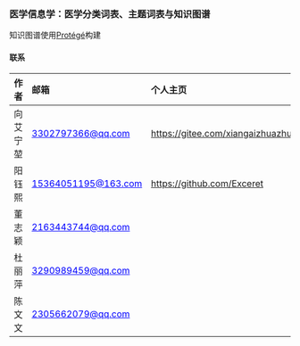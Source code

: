 ### 医学信息学：医学分类词表、主题词表与知识图谱

知识图谱使用[Protégé](https://protege.stanford.edu/)构建

#### 联系

| **作者** | **邮箱** | **个人主页** |
|:-----------------------|:-----------------------|:-----------------------|
| 向艾宁堃 | <a style="color: blue; text-decoration: underline;">3302797366\@qq.com</a> | <https://gitee.com/xiangaizhuazhua> |
| 阳钰熙 | <a style="color: blue; text-decoration: underline;">15364051195\@163.com</a> | <https://github.com/Exceret> |
| 董志颖 | <a style="color: blue; text-decoration: underline;">2163443744\@qq.com</a> |  |
| 杜丽萍 | <a style="color: blue; text-decoration: underline;">3290989459\@qq.com</a> |  |
| 陈文文 | <a style="color: blue; text-decoration: underline;">2305662079\@qq.com</a> |  |